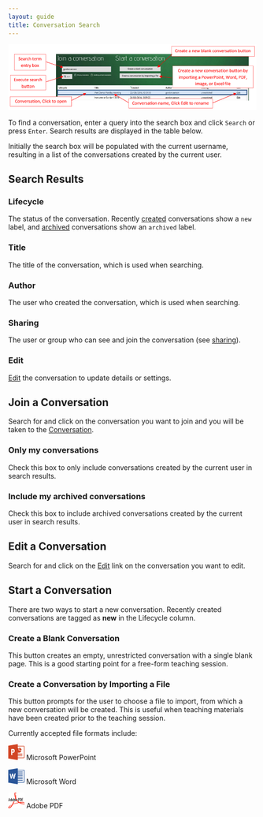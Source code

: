 ```yaml
---
layout: guide
title: Conversation Search
---
```


![Conversation Search](images/guide-conversation-search.png)

To find a conversation, enter a query into the search box and click `Search` or press `Enter`. 
Search results are displayed in the table below. 

Initially the search box will be populated with the current username, 
resulting in a list of the conversations created by the current user.

## Search Results

### Lifecycle

The status of the conversation. Recently [created](#start-a-conversation) conversations show a `new` label, and [archived]({{site.baseurl}}/guide-edit-conversation.html#archive) conversations show an `archived` label. 
 
### Title

The title of the conversation, which is used when searching. 
 
### Author

The user who created the conversation, which is used when searching. 
 
### Sharing

The user or group who can see and join the conversation (see [sharing]({{site.baseurl}}/guide-edit-conversation.html#sharing)).

### Edit

[Edit]({{site.baseurl}}/guide-edit-conversation.html) the conversation to update details or settings.
 
## Join a Conversation
 
Search for and click on the conversation you want to join and you will be taken to the 
[Conversation]({{site.baseurl}}/guide-conversation.html).

### Only my conversations

Check this box to only include conversations created by the current user in search results.

### Include my archived conversations

Check this box to include archived conversations created by the current user in search results.

## Edit a Conversation

Search for and click on the [Edit]({{site.baseurl}}/guide-edit-conversation.html) link on the conversation 
you want to edit.
 
## Start a Conversation

There are two ways to start a new conversation. 
Recently created conversations are tagged as **new** in the Lifecycle column.

### Create a Blank Conversation

This button creates an empty, unrestricted conversation with a single blank page. 
This is a good starting point for a free-form teaching session.   

### Create a Conversation by Importing a File

This button prompts for the user to choose a file to import, from which a new conversation will be created. 
This is useful when teaching materials have been created prior to the teaching session. 

Currently accepted file formats include: 

<img src="images/Microsoft_PowerPoint_2013_logo.svg.png" alt="Microsoft Powerpoint" height="32px"/> Microsoft PowerPoint

<img src="images/Microsoft_Word_2013_logo.svg.png" alt="Microsoft Powerpoint" height="32px"/> Microsoft Word

<img src="images/Adobe_PDF_logo.svg.png" alt="Adobe PDF" height="32px"/> Adobe PDF